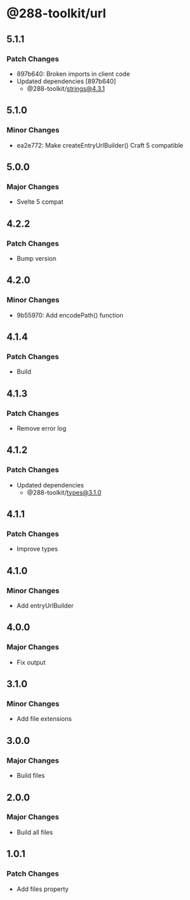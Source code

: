 # @288-toolkit/url

## 5.1.1

### Patch Changes

-   897b640: Broken imports in client code
-   Updated dependencies [897b640]
    -   @288-toolkit/strings@4.3.1

## 5.1.0

### Minor Changes

-   ea2e772: Make createEntryUrlBuilder() Craft 5 compatible

## 5.0.0

### Major Changes

-   Svelte 5 compat

## 4.2.2

### Patch Changes

-   Bump version

## 4.2.0

### Minor Changes

-   9b55970: Add encodePath() function

## 4.1.4

### Patch Changes

-   Build

## 4.1.3

### Patch Changes

-   Remove error log

## 4.1.2

### Patch Changes

-   Updated dependencies
    -   @288-toolkit/types@3.1.0

## 4.1.1

### Patch Changes

-   Improve types

## 4.1.0

### Minor Changes

-   Add entryUrlBuilder

## 4.0.0

### Major Changes

-   Fix output

## 3.1.0

### Minor Changes

-   Add file extensions

## 3.0.0

### Major Changes

-   Build files

## 2.0.0

### Major Changes

-   Build all files

## 1.0.1

### Patch Changes

-   Add files property

